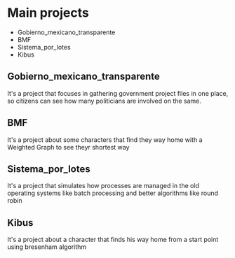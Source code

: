 # Main projects
- Gobierno_mexicano_transparente
- BMF
- Sistema_por_lotes
- Kibus

## Gobierno_mexicano_transparente
It's a project that focuses in gathering government project files in one place, so citizens can see how many politicians are involved on the same.

## BMF
It's a project about some characters that find they way home with a Weighted Graph to see theyr shortest way

## Sistema_por_lotes
It's a project that simulates how processes are managed in the old operating systems like batch processing and better algorithms like round robin

## Kibus 
It's a project about a character that finds his way home from a start point using bresenham algorithm
